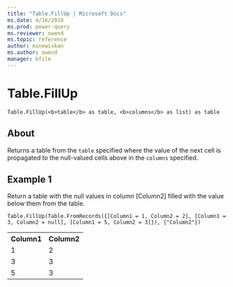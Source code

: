 ```yaml
---
title: "Table.FillUp | Microsoft Docs"
ms.date: 4/16/2018
ms.prod: power-query
ms.reviewer: owend
ms.topic: reference
author: minewiskan
ms.author: owend
manager: kfile
---
```

# Table.FillUp
`Table.FillUp(<b>table</b> as table, <b>columns</b> as list) as table`

## About
Returns a table from the `table` specified where the value of the next cell is propagated to the null-valued cells above in the `columns` specified.

## Example 1
Return a table with the null values in column [Column2] filled with the value below them from the table.

`Table.FillUp(Table.FromRecords({[Column1 = 1, Column2 = 2], [Column1 = 3, Column2 = null], [Column1 = 5, Column2 = 3]}), {"Column2"})`

<table> <tr> <th>Column1</th> <th>Column2</th> </tr> <tr> <td>1</td> <td>2</td> </tr> <tr> <td>3</td> <td>3</td> </tr> <tr> <td>5</td> <td>3</td> </tr> </table>

